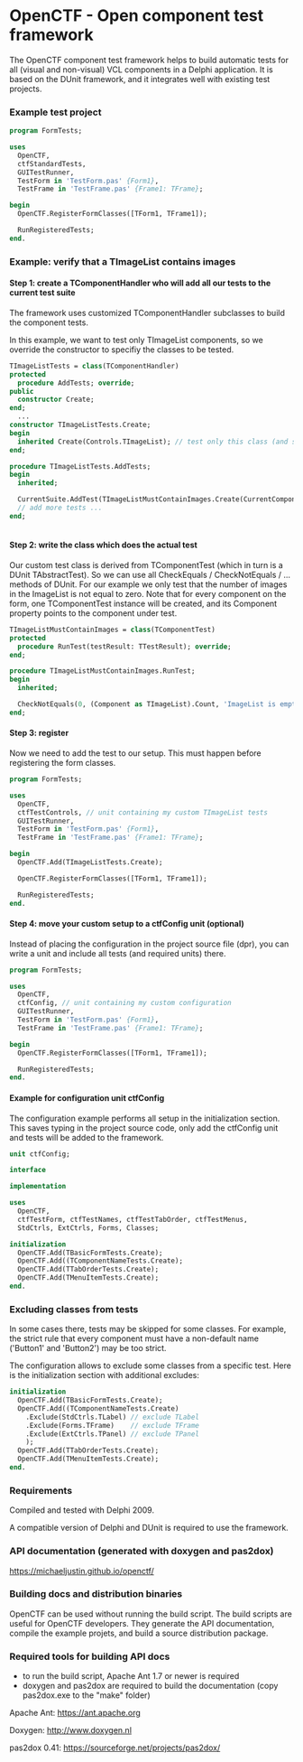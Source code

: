 # OpenCTF - Open component test framework

The OpenCTF component test framework helps to build automatic tests for all (visual and non-visual) VCL components in a Delphi application. It is based on the DUnit framework, and it integrates well with existing test projects.

### Example test project ###

```pascal
program FormTests;

uses
  OpenCTF,
  ctfStandardTests,
  GUITestRunner,
  TestForm in 'TestForm.pas' {Form1},
  TestFrame in 'TestFrame.pas' {Frame1: TFrame};

begin
  OpenCTF.RegisterFormClasses([TForm1, TFrame1]);

  RunRegisteredTests;
end.
```

### Example: verify that a TImageList contains images

#### Step 1: create a TComponentHandler who will add all our tests to the current test suite

The framework uses customized TComponentHandler subclasses to build the component tests. 

In this example, we want to test only TImageList components, so we override the constructor to specifiy the classes to be tested.

```pascal
TImageListTests = class(TComponentHandler)
protected
  procedure AddTests; override;
public
  constructor Create;
end;
  ...
constructor TImageListTests.Create;
begin
  inherited Create(Controls.TImageList); // test only this class (and subclasses)
end;

procedure TImageListTests.AddTests;
begin
  inherited;

  CurrentSuite.AddTest(TImageListMustContainImages.Create(CurrentComponent)); // see below
  // add more tests ...
end;
  
```

#### Step 2: write the class which does the actual test 

Our custom test class is derived from TComponentTest (which in turn is a DUnit TAbstractTest).
So we can use all CheckEquals / CheckNotEquals / ...  methods of DUnit.
For our example we only test that the number of images in the ImageList is not equal to zero.
Note that for every component on the form, one TComponentTest instance will be created, and its Component property points to the component under test. 

```pascal
TImageListMustContainImages = class(TComponentTest)
protected
  procedure RunTest(testResult: TTestResult); override;
end;

procedure TImageListMustContainImages.RunTest;
begin
  inherited;

  CheckNotEquals(0, (Component as TImageList).Count, 'ImageList is empty');
end;
```

#### Step 3: register

Now we need to add the test to our setup. This must happen before registering the form classes. 

```pascal
program FormTests;

uses
  OpenCTF,
  ctfTestControls, // unit containing my custom TImageList tests
  GUITestRunner,
  TestForm in 'TestForm.pas' {Form1},
  TestFrame in 'TestFrame.pas' {Frame1: TFrame};

begin
  OpenCTF.Add(TImageListTests.Create);

  OpenCTF.RegisterFormClasses([TForm1, TFrame1]);

  RunRegisteredTests;
end.
```

#### Step 4: move your custom setup to a ctfConfig unit (optional)

Instead of placing the configuration in the project source file (dpr), you can write a unit and include all tests (and required units) there.

```pascal
program FormTests;

uses
  OpenCTF,
  ctfConfig, // unit containing my custom configuration
  GUITestRunner,
  TestForm in 'TestForm.pas' {Form1},
  TestFrame in 'TestFrame.pas' {Frame1: TFrame};

begin
  OpenCTF.RegisterFormClasses([TForm1, TFrame1]);

  RunRegisteredTests;
end.
```

#### Example for configuration unit ctfConfig

The configuration example performs all setup in the initialization section. 
This saves typing in the project source code, only add the ctfConfig unit and tests will be added to the framework.

```pascal
unit ctfConfig;

interface

implementation

uses
  OpenCTF,
  ctfTestForm, ctfTestNames, ctfTestTabOrder, ctfTestMenus,
  StdCtrls, ExtCtrls, Forms, Classes;

initialization
  OpenCTF.Add(TBasicFormTests.Create);
  OpenCTF.Add((TComponentNameTests.Create);
  OpenCTF.Add(TTabOrderTests.Create);
  OpenCTF.Add(TMenuItemTests.Create);
end.  
```

### Excluding classes from tests

In some cases there, tests may be skipped for some classes. For example, the strict rule that every component must have a non-default name ('Button1' and 'Button2') may be too strict. 

The configuration allows to exclude some classes from a specific test. Here is the initialization section with additional excludes: 

```pascal
initialization
  OpenCTF.Add(TBasicFormTests.Create);
  OpenCTF.Add((TComponentNameTests.Create)
    .Exclude(StdCtrls.TLabel) // exclude TLabel 
    .Exclude(Forms.TFrame)    // exclude TFrame
    .Exclude(ExtCtrls.TPanel) // exclude TPanel
    );
  OpenCTF.Add(TTabOrderTests.Create);
  OpenCTF.Add(TMenuItemTests.Create);
end.  
```


### Requirements ###

Compiled and tested with Delphi 2009.

A compatible version of Delphi and DUnit is required to use the framework.

### API documentation (generated with doxygen and pas2dox) ###

https://michaeljustin.github.io/openctf/

### Building docs and distribution binaries ###

OpenCTF can be used without running the build script. The build scripts are useful for OpenCTF developers. They generate the API documentation, compile the example projets, and build a source distribution package.

### Required tools for building API docs ###

- to run the build script, Apache Ant 1.7 or newer is required
- doxygen and pas2dox are required to build the documentation (copy pas2dox.exe to the "make" folder)

Apache Ant: 
https://ant.apache.org

Doxygen:
http://www.doxygen.nl

pas2dox 0.41:
https://sourceforge.net/projects/pas2dox/
